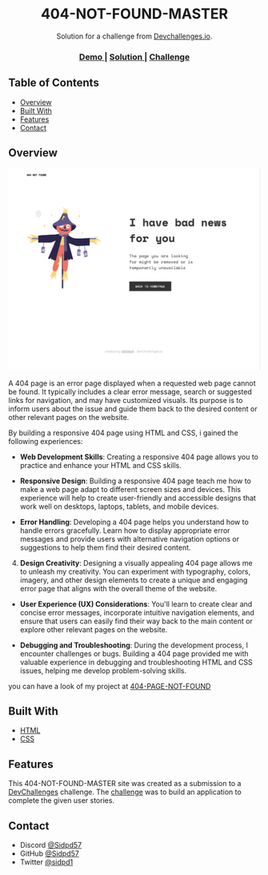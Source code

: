 <!-- Please update value in the {}  -->

<h1 align="center">404-NOT-FOUND-MASTER</h1>

<div align="center">
   Solution for a challenge from  <a href="http://devchallenges.io" target="_blank">Devchallenges.io</a>.
</div>

<div align="center">
  <h3>
    <a href="https://{your-demo-link.your-domain}">
      Demo
    </a>
    <span> | </span>
    <a href="https://{your-url-to-the-solution}">
      Solution
    </a>
    <span> | </span>
    <a href="https://devchallenges.io/challenges/wBunSb7FPrIepJZAg0sY">
      Challenge
    </a>
  </h3>
</div>

<!-- TABLE OF CONTENTS -->

## Table of Contents

- [Overview](#overview)
- [Built With](#built-with)
- [Features](#features)
- [Contact](#contact)
<!-- - [Acknowledgements](#acknowledgements) -->

<!-- OVERVIEW -->

## Overview

![screenshot](resources/Screenshot%202023-07-12%20at%203.51.49%20PM.png)

A 404 page is an error page displayed when a requested web page cannot be found. It typically includes a clear error message, search or suggested links for navigation, and may have customized visuals. Its purpose is to inform users about the issue and guide them back to the desired content or other relevant pages on the website.

By building a responsive 404 page using HTML and CSS, i gained the following experiences:

- **Web Development Skills**: Creating a responsive 404 page allows you to practice and enhance your HTML and CSS skills.

- **Responsive Design**: Building a responsive 404 page teach me how to make a web page adapt to different screen sizes and devices. This experience will help to create user-friendly and accessible designs that work well on desktops, laptops, tablets, and mobile devices.

- **Error Handling**: Developing a 404 page helps you understand how to handle errors gracefully. Learn how to display appropriate error messages and provide users with alternative navigation options or suggestions to help them find their desired content.

4. **Design Creativity**: Designing a visually appealing 404 page allows me to unleash my creativity. You can experiment with typography, colors, imagery, and other design elements to create a unique and engaging error page that aligns with the overall theme of the website.

- **User Experience (UX) Considerations**: You'll learn to create clear and concise error messages, incorporate intuitive navigation elements, and ensure that users can easily find their way back to the main content or explore other relevant pages on the website.

- **Debugging and Troubleshooting**: During the development process, I encounter challenges or bugs. Building a 404 page provided me with valuable experience in debugging and troubleshooting HTML and CSS issues, helping me develop problem-solving skills.

you can have a look of my project at [404-PAGE-NOT-FOUND](https://sidpd57.github.io/404-not-found-master)

## Built With

<!-- This section should list any major frameworks that you built your project using. Here are a few examples.-->

- [HTML](https://developer.mozilla.org/en-US/docs/Web/HTML)
- [CSS](https://developer.mozilla.org/en-US/docs/Web/CSS)

## Features

<!-- List the features of your application or follow the template. Don't share the figma file here :) -->

This 404-NOT-FOUND-MASTER site was created as a submission to a [DevChallenges](https://devchallenges.io/challenges) challenge. The [challenge](https://devchallenges.io/challenges/wBunSb7FPrIepJZAg0sY) was to build an application to complete the given user stories.


<!-- ## Acknowledgements -->

<!-- This section should list any articles or add-ons/plugins that helps you to complete the project. This is optional but it will help you in the future. For exmpale -->
<!-- 
- [Steps to replicate a design with only HTML and CSS](https://devchallenges-blogs.web.app/how-to-replicate-design/)
- [Node.js](https://nodejs.org/)
- [Marked - a markdown parser](https://github.com/chjj/marked) -->

## Contact
- Discord [@Sidpd57](https://discord.com/channels/@me)
- GitHub [@Sidpd57](https://github.com/Sidpd57)
- Twitter [@sidpd1](https://twitter.com/sidpd1)
